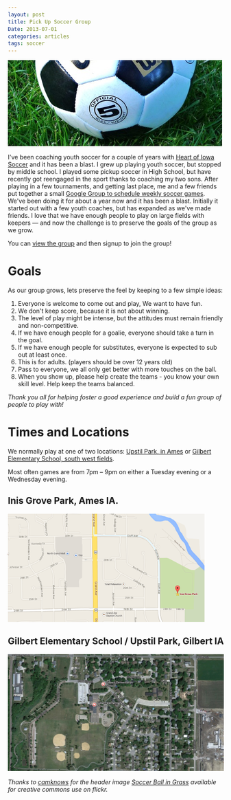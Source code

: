 ```yaml
---
layout: post
title: Pick Up Soccer Group
Date: 2013-07-01
categories: articles
tags: soccer
--- 
```


<img src="/images/posts/soccer.jpg" class="centered can_shrink" alt="A Soccer Ball" width="500px" />

I've been coaching youth soccer for a couple of years with [Heart of Iowa Soccer](http://hoisc.org) and it has been a blast. I grew up playing youth soccer, but stopped by middle school. I played some pickup soccer in High School, but have recently got reengaged in the sport thanks to coaching my two sons. After playing in a few tournaments, and getting last place, me and a few friends put together a small [Google Group to schedule weekly soccer games](https://groups.google.com/forum/#!forum/ames-iowa-pickup-soccer). We've been doing it for about a year now and it has been a blast. Initially it started out with a few youth coaches, but has expanded as we've made friends. I love that we have enough people to play on large fields with keepers &mdash; and now the challenge is to preserve the goals of the group as we grow.

You can [view the group](https://groups.google.com/forum/#!forum/ames-iowa-pickup-soccer) and then signup to join the group!

# Goals

As our group grows, lets preserve the feel by keeping to a few simple ideas:

1. Everyone is welcome to come out and play, We want to have fun.
2. We don't keep score, because it is not about winning.
3. The level of play might be intense, but the attitudes must remain friendly and non-competitive.
4. If we have enough people for a goalie, everyone should take a turn in the goal. 
5. If we have enough people for substitutes, everyone is expected to sub out at least once.
6. This is for adults. (players should be over 12 years old)
7. Pass to everyone, we all only get better with more touches on the ball.
8. When you show up, please help create the teams - you know your own skill level. Help keep the teams balanced.

_Thank you all for helping foster a good experience and build a fun group of people to play with!_

# Times and Locations

We normally play at one of two locations: [Upstil Park, in Ames](https://www.google.com/maps/preview#!q=Inis+Grove+Park%2C+Ames%2C+IA&data=!1m4!1m3!1d3495!2d-93.612225!3d42.045723!2m1!1e3!4m10!1m9!4m8!1m3!1d1279!2d-93.6124041!3d42.0476247!3m2!1i1545!2i906!4f35&fid=7) or [Gilbert Elementary School, south west fields](https://www.google.com/maps/preview#!q=Gilbert+Elementary+School%2C+Rothmoor+Drive%2C+Gilbert%2C+IA&data=!1m4!1m3!1d3498!2d-93.6456701!3d42.104897!2m1!1e3!4m10!1m9!4m8!1m3!1d40992!2d-93.6554052!3d41.6907007!3m2!1i1545!2i906!4f35&fid=7). 

Most often games are from 7pm &ndash; 9pm on either a Tuesday evening or a Wednesday evening.

## Inis Grove Park, Ames IA.
[<img src="/images/posts/inis-grove.png" class="centered can_shrink" alt="Map to Inis Grove" width="459px" />](https://www.google.com/maps/preview#!q=Inis+Grove+Park%2C+Ames%2C+IA&data=!1m4!1m3!1d3495!2d-93.612225!3d42.045723!2m1!1e3!4m10!1m9!4m8!1m3!1d1279!2d-93.6124041!3d42.0476247!3m2!1i1545!2i906!4f35&fid=7)

## Gilbert Elementary School / Upstil Park, Gilbert IA
[<img src="/images/posts/upstil-park.jpg" class="centered can_shrink" alt="Map to Upstil Park in Gilbert IA" width="517px" />](https://www.google.com/maps/preview#!q=Gilbert+Elementary+School%2C+Rothmoor+Drive%2C+Gilbert%2C+IA&data=!1m4!1m3!1d3498!2d-93.6456701!3d42.104897!2m1!1e3!4m10!1m9!4m8!1m3!1d40992!2d-93.6554052!3d41.6907007!3m2!1i1545!2i906!4f35&fid=7)




_Thanks to [camknows](http://www.flickr.com/photos/camknows/) for the header image [Soccer Ball in Grass](http://www.flickr.com/photos/camknows/4733632411/in/photolist-8di6ZV-99hfn8-99h9qi-99h9Pg-99khby-8nctfA-bXwjqQ-7ZKoGx-bu8L7D-8nct4u-7XXcfH-8S12uo-8giy7S-aspDJh-asmVBX-asprB7-aspDnL-asmpD4-asmxh6-asp2Qq-aspvvW-asoPxG-asm2YB-asm8FX-asmM8n-aspndw-askWr8-8hL4Tx-8dY3Qn-9RRXCc-acwmW3-acwnaY-7YdCva-dChTFf-bJjvRt-8VMcSK-8fu6GL-8wPRcf-7YyzEy-8ucTQr-8pPCZA-dpwtya-8jUxKe-9RVRCn-9SH7DY-8Na5xY-99gQWF-99gSta-99jXVS/) available for creative commons use on flickr._

